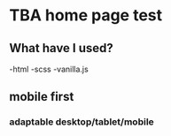# TBA home page test
## What have I used?

-html
-scss
-vanilla.js

## mobile first
### adaptable desktop/tablet/mobile
